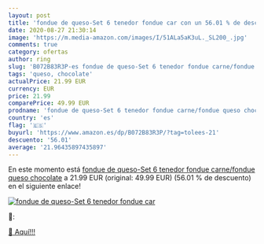 ```yaml
---
layout: post
title: 'fondue de queso-Set 6 tenedor fondue car con un 56.01 % de descuento'
date: 2020-08-27 21:30:14
image: 'https://m.media-amazon.com/images/I/51ALa5aK3uL._SL200_.jpg'
comments: true
category: ofertas
author: ring
slug: 'B072B83R3P-es fondue de queso-Set 6 tenedor fondue carne/fondue queso...'
tags: 'queso, chocolate'
actualPrice: 21.99 EUR
currency: EUR
price: 21.99
comparePrice: 49.99 EUR
prodname: 'fondue de queso-Set 6 tenedor fondue carne/fondue queso chocolate'
country: 'es'
flag: '🇪🇸'
buyurl: 'https://www.amazon.es/dp/B072B83R3P/?tag=tolees-21'
descuento: '56.01'
average: '21.96435897435897'
---
```


En este momento está [fondue de queso-Set 6 tenedor fondue carne/fondue queso chocolate](https://www.amazon.es/dp/B072B83R3P/?tag=tolees-21) a 21.99 EUR (original: 49.99 EUR) (56.01 %  de descuento) en el siguiente enlace!

[![fondue de queso-Set 6 tenedor fondue car](https://m.media-amazon.com/images/I/51ALa5aK3uL._SL200_.jpg)](https://www.amazon.es/dp/B072B83R3P/?tag=tolees-21)

🔎:


[🛒 Aquí!!!](https://www.amazon.es/dp/B072B83R3P/?tag=tolees-21)
